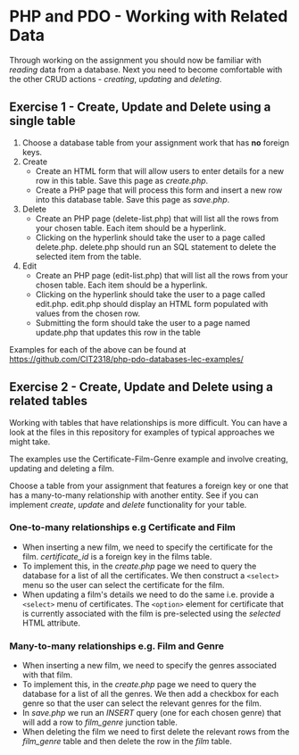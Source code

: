 # PHP and PDO - Working with Related Data

Through working on the assignment you should now be familiar with *reading* data from a database. Next you need to become comfortable with the other CRUD actions - *creating*, *updating* and *deleting*. 

## Exercise 1 - Create, Update and Delete using a single table
1. Choose a database table from your assignment work that has **no** foreign keys.
2. Create
	* Create an HTML form that will allow users to enter details for a new row in this table. Save this page as *create.php*.
	* Create a PHP page that will process this form and insert a new row into this database table. Save this page as *save.php*.
3. Delete
	* Create an PHP page (delete-list.php) that will list all the rows from your chosen table. Each item should be a hyperlink.
	* Clicking on the hyperlink should take the user to a page called delete.php. delete.php should run an SQL statement to delete the selected item from the table.
4. Edit
	* Create an PHP page (edit-list.php) that will list all the rows from your chosen table. Each item should be a hyperlink.
	* Clicking on the hyperlink should take the user to a page called edit.php. edit.php should display an HTML form populated with values from the chosen row.
	* Submitting the form should take the user to a page named update.php that updates this row in the table

Examples for each of the above can be found at https://github.com/CIT2318/php-pdo-databases-lec-examples/

## Exercise 2 - Create, Update and Delete using a related tables
Working with tables that have relationships is more difficult. You can have a look at the files in this repository for examples of typical approaches we might take.

The examples use the Certificate-Film-Genre example and involve creating, updating and deleting a film. 

Choose a table from your assignment that features a foreign key or one that has a many-to-many relationship with another entity. See if you can implement *create*, *update* and *delete* functionality for your table. 

### One-to-many relationships e.g Certificate and Film
* When inserting a new film, we need to specify the certificate for the film. *certificate_id* is a foreign key in the films table. 
* To implement this, in the *create.php* page we need to query the database for a list of all the certificates. We then construct a ```<select>``` menu so the user can select the certificate for the film. 
* When updating a film's details we need to do the same i.e. provide a ```<select>``` menu of certificates. The ```<option>``` element for certificate that is currently associated with the film is pre-selected using the *selected* HTML attribute.

### Many-to-many relationships e.g. Film and Genre
* When inserting a new film, we need to specify the genres associated with that film. 
* To implement this, in the *create.php* page we need to query the database for a list of all the genres. We then add a checkbox for each genre so that the user can select the relevant genres for the film.  
* In *save.php* we run an *INSERT* query (one for each chosen genre) that will add a row to *film_genre* junction table. 
* When deleting the film we need to first delete the relevant rows from the *film_genre* table and then delete the row in the *film* table. 

